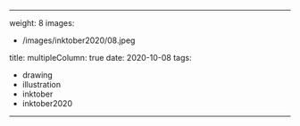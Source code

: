 
---
weight: 8
images:
- /images/inktober2020/08.jpeg

title:
multipleColumn: true
date: 2020-10-08
tags:
- drawing
- illustration
- inktober
- inktober2020
---


